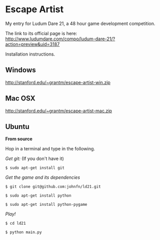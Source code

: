 Escape Artist
====================

My entry for Ludum Dare 21, a 48 hour game development competition. 

The link to its official page is here: http://www.ludumdare.com/compo/ludum-dare-21/?action=preview&uid=3187

Installation instructions.

Windows
-----------------

http://stanford.edu/~grantm/escape-artist-win.zip

Mac OSX
-----------------

http://stanford.edu/~grantm/escape-artist-mac.zip

Ubuntu
-----------------

**From source**

Hop in a terminal and type in the following.

*Get git:* (If you don't have it)

`$ sudo apt-get install git`

*Get the game and its dependencies*

`$ git clone git@github.com:johnfn/ld21.git`

`$ sudo apt-get install python`

`$ sudo apt-get install python-pygame`

*Play!*

`$ cd ld21`

`$ python main.py`
